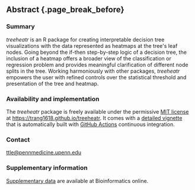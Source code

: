 ## Abstract {.page_break_before}

### Summary
*treeheatr* is an R package for creating interpretable decision tree visualizations with the data represented as heatmaps at the tree's leaf nodes.
Going beyond the if-then step-by-step logic of a decision tree, the inclusion of a heatmap offers a broader view of the classification or regression problem and provides meaningful clarification of different node splits in the tree.
Working harmoniously with other packages, *treeheatr* empowers the user with refined controls over the statistical threshold and presentation of the tree and heatmap.

### Availability and implementation
The *treeheatr* package is freely available under the permissive [MIT license](https://opensource.org/licenses/MIT) at <https://trang1618.github.io/treeheatr>.
It comes with a [detailed vignette](https://trang1618.github.io/treeheatr/articles/explore.html) that is automatically built with [GitHub Actions](https://github.com/features/actions) continuous integration.

### Contact
<ttle@pennmedicine.upenn.edu>

### Supplementary information
[Supplementary data](https://trang1618.github.io/treeheatr) are available at Bioinformatics online.